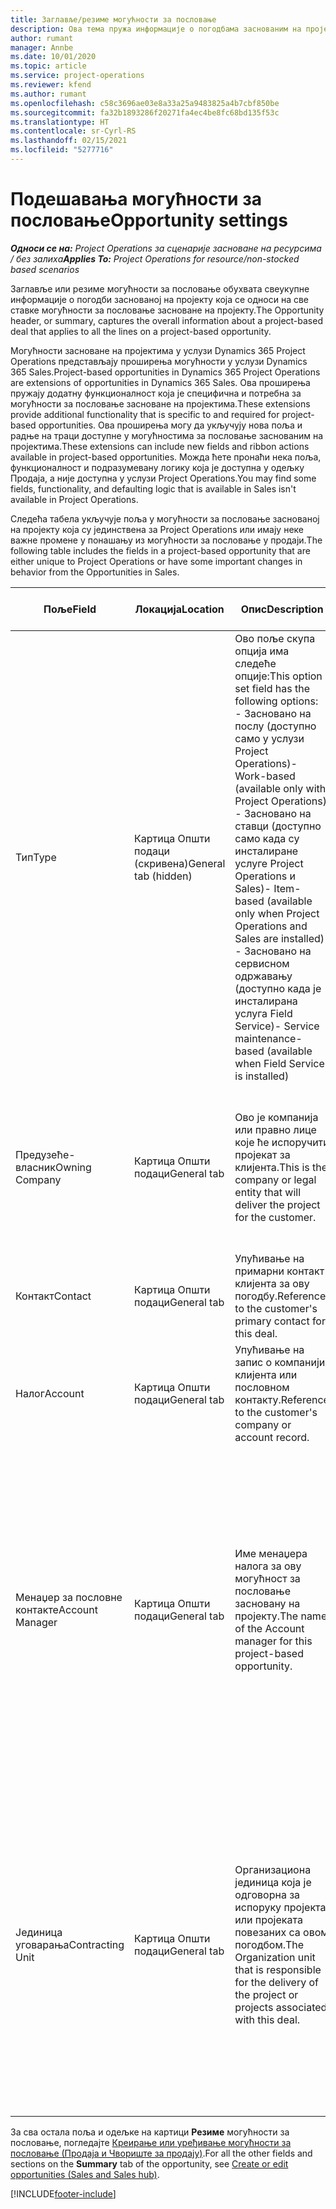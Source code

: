 ```yaml
---
title: Заглавље/резиме могућности за пословање
description: Ова тема пружа информације о погодбама заснованим на пројекту и ставкама могућности за пословање заснованим на пројекту.
author: rumant
manager: Annbe
ms.date: 10/01/2020
ms.topic: article
ms.service: project-operations
ms.reviewer: kfend
ms.author: rumant
ms.openlocfilehash: c58c3696ae03e8a33a25a9483825a4b7cbf850be
ms.sourcegitcommit: fa32b1893286f20271fa4ec4be8fc68bd135f53c
ms.translationtype: HT
ms.contentlocale: sr-Cyrl-RS
ms.lasthandoff: 02/15/2021
ms.locfileid: "5277716"
---
```

# <a name="opportunity-settings"></a><span data-ttu-id="ac1b1-103">Подешавања могућности за пословање</span><span class="sxs-lookup"><span data-stu-id="ac1b1-103">Opportunity settings</span></span>

<span data-ttu-id="ac1b1-104">_**Односи се на:** Project Operations за сценарије засноване на ресурсима / без залиха_</span><span class="sxs-lookup"><span data-stu-id="ac1b1-104">_**Applies To:** Project Operations for resource/non-stocked based scenarios_</span></span>


<span data-ttu-id="ac1b1-105">Заглавље или резиме могућности за пословање обухвата свеукупне информације о погодби заснованој на пројекту која се односи на све ставке могућности за пословање засноване на пројекту.</span><span class="sxs-lookup"><span data-stu-id="ac1b1-105">The Opportunity header, or summary, captures the overall information about a project-based deal that applies to all the lines on a project-based opportunity.</span></span>

<span data-ttu-id="ac1b1-106">Могућности засноване на пројектима у услузи Dynamics 365 Project Operations представљају проширења могућности у услузи Dynamics 365 Sales.</span><span class="sxs-lookup"><span data-stu-id="ac1b1-106">Project-based opportunities in Dynamics 365 Project Operations are extensions of opportunities in Dynamics 365 Sales.</span></span> <span data-ttu-id="ac1b1-107">Ова проширења пружају додатну функционалност која је специфична и потребна за могућности за пословање засноване на пројектима.</span><span class="sxs-lookup"><span data-stu-id="ac1b1-107">These extensions provide additional functionality that is specific to and required for project-based opportunities.</span></span> <span data-ttu-id="ac1b1-108">Ова проширења могу да укључују нова поља и радње на траци доступне у могућностима за пословање заснованим на пројектима.</span><span class="sxs-lookup"><span data-stu-id="ac1b1-108">These extensions can include new fields and ribbon actions available in project-based opportunities.</span></span> <span data-ttu-id="ac1b1-109">Можда ћете пронаћи нека поља, функционалност и подразумевану логику која је доступна у одељку Продаја, а није доступна у услузи Project Operations.</span><span class="sxs-lookup"><span data-stu-id="ac1b1-109">You may find some fields, functionality, and defaulting logic that is available in Sales isn't available in Project Operations.</span></span>

<span data-ttu-id="ac1b1-110">Следећа табела укључује поља у могућности за пословање заснованој на пројекту која су јединствена за Project Operations или имају неке важне промене у понашању из могућности за пословање у продаји.</span><span class="sxs-lookup"><span data-stu-id="ac1b1-110">The following table includes the fields in a project-based opportunity that are either unique to Project Operations or have some important changes in behavior from the Opportunities in Sales.</span></span>

| <span data-ttu-id="ac1b1-111">**Поље**</span><span class="sxs-lookup"><span data-stu-id="ac1b1-111">**Field**</span></span> | <span data-ttu-id="ac1b1-112">**Локација**</span><span class="sxs-lookup"><span data-stu-id="ac1b1-112">**Location**</span></span> | <span data-ttu-id="ac1b1-113">**Опис**</span><span class="sxs-lookup"><span data-stu-id="ac1b1-113">**Description**</span></span> | <span data-ttu-id="ac1b1-114">**Последични утицај**</span><span class="sxs-lookup"><span data-stu-id="ac1b1-114">**Downstream impact**</span></span> |
| --- | --- | --- | --- |
| <span data-ttu-id="ac1b1-115">Тип</span><span class="sxs-lookup"><span data-stu-id="ac1b1-115">Type</span></span> | <span data-ttu-id="ac1b1-116">Картица Општи подаци (скривена)</span><span class="sxs-lookup"><span data-stu-id="ac1b1-116">General tab (hidden)</span></span> | <span data-ttu-id="ac1b1-117">Ово поље скупа опција има следеће опције:</span><span class="sxs-lookup"><span data-stu-id="ac1b1-117">This option set field has the following options:</span></span></br><span data-ttu-id="ac1b1-118">- Засновано на послу (доступно само у услузи Project Operations)</span><span class="sxs-lookup"><span data-stu-id="ac1b1-118">- Work-based (available only with Project Operations)</span></span></br><span data-ttu-id="ac1b1-119">- Засновано на ставци (доступно само када су инсталиране услуге Project Operations и Sales)</span><span class="sxs-lookup"><span data-stu-id="ac1b1-119">- Item-based (available only when Project Operations and Sales are installed)</span></span></br><span data-ttu-id="ac1b1-120">- Засновано на сервисном одржавању (доступно када је инсталирана услуга Field Service)</span><span class="sxs-lookup"><span data-stu-id="ac1b1-120">- Service maintenance-based (available when Field Service is installed)</span></span> | <span data-ttu-id="ac1b1-121">Када користите Project Operations, ова вредност поља се аутоматски поставља на опцију **Засновано на послу**, која класификује могућност за пословање као засновану на пројекту.</span><span class="sxs-lookup"><span data-stu-id="ac1b1-121">When you use Project Operations, this field value is automatically set to **Work-based** which classifies the Opportunity as project-based.</span></span> <span data-ttu-id="ac1b1-122">Могућност за пословање треба да се заснива на пројекту како би се омогућила сва проширења и функције специфичне за пројекат у процесу продаје за ову погодбу.</span><span class="sxs-lookup"><span data-stu-id="ac1b1-122">An Opportunity should be project-based to enable all project-specific extensions and functionality in the downstream sales process for this deal.</span></span> |
| <span data-ttu-id="ac1b1-123">Предузеће-власник</span><span class="sxs-lookup"><span data-stu-id="ac1b1-123">Owning Company</span></span> | <span data-ttu-id="ac1b1-124">Картица Општи подаци</span><span class="sxs-lookup"><span data-stu-id="ac1b1-124">General tab</span></span> | <span data-ttu-id="ac1b1-125">Ово је компанија или правно лице које ће испоручити пројекат за клијента.</span><span class="sxs-lookup"><span data-stu-id="ac1b1-125">This is the company or legal entity that will deliver the project for the customer.</span></span> | <span data-ttu-id="ac1b1-126">Информације о овом пољу ће се копирати у одговарајуће поље на понуди за пројекат која је креирана из ове могућности за пословање.</span><span class="sxs-lookup"><span data-stu-id="ac1b1-126">This field information will be copied to the corresponding field on the Project quote that is created from this Opportunity.</span></span> |
| <span data-ttu-id="ac1b1-127">Контакт</span><span class="sxs-lookup"><span data-stu-id="ac1b1-127">Contact</span></span> | <span data-ttu-id="ac1b1-128">Картица Општи подаци</span><span class="sxs-lookup"><span data-stu-id="ac1b1-128">General tab</span></span> | <span data-ttu-id="ac1b1-129">Упућивање на примарни контакт клијента за ову погодбу.</span><span class="sxs-lookup"><span data-stu-id="ac1b1-129">Reference to the customer's primary contact for this deal.</span></span> | |
| <span data-ttu-id="ac1b1-130">Налог</span><span class="sxs-lookup"><span data-stu-id="ac1b1-130">Account</span></span> | <span data-ttu-id="ac1b1-131">Картица Општи подаци</span><span class="sxs-lookup"><span data-stu-id="ac1b1-131">General tab</span></span> | <span data-ttu-id="ac1b1-132">Упућивање на запис о компанији клијента или пословном контакту.</span><span class="sxs-lookup"><span data-stu-id="ac1b1-132">Reference to the customer's company or account record.</span></span> | |
| <span data-ttu-id="ac1b1-133">Менаџер за пословне контакте</span><span class="sxs-lookup"><span data-stu-id="ac1b1-133">Account Manager</span></span> | <span data-ttu-id="ac1b1-134">Картица Општи подаци</span><span class="sxs-lookup"><span data-stu-id="ac1b1-134">General tab</span></span> | <span data-ttu-id="ac1b1-135">Име менаџера налога за ову могућност за пословање засновану на пројекту.</span><span class="sxs-lookup"><span data-stu-id="ac1b1-135">The name of the Account manager for this project-based opportunity.</span></span> | <span data-ttu-id="ac1b1-136">Менаџер пословног контакта је одговоран за управљање односом са клијентом кроз завршетак овог пројекта.</span><span class="sxs-lookup"><span data-stu-id="ac1b1-136">The Account manager is responsible for managing the relationship with the customer through the completion of this project.</span></span> <span data-ttu-id="ac1b1-137">На основу записа ресурса који може да се резервише повезаног са менаџером налога, уговорна јединица је подразумевана.</span><span class="sxs-lookup"><span data-stu-id="ac1b1-137">Based on the bookable resource record tied to the Account manager, the contracting unit is defaulted.</span></span> |
| <span data-ttu-id="ac1b1-138">Јединица уговарања</span><span class="sxs-lookup"><span data-stu-id="ac1b1-138">Contracting Unit</span></span> | <span data-ttu-id="ac1b1-139">Картица Општи подаци</span><span class="sxs-lookup"><span data-stu-id="ac1b1-139">General tab</span></span> | <span data-ttu-id="ac1b1-140">Организациона јединица која је одговорна за испоруку пројекта или пројеката повезаних са овом погодбом.</span><span class="sxs-lookup"><span data-stu-id="ac1b1-140">The Organization unit that is responsible for the delivery of the project or projects associated with this deal.</span></span> | <span data-ttu-id="ac1b1-141">Уговорна јединица је одељење предузећа које ће завршити пројекте након закључења погодбе.</span><span class="sxs-lookup"><span data-stu-id="ac1b1-141">The contracting unit is the division of the company that will complete the project(s) after the deal is closed.</span></span> <span data-ttu-id="ac1b1-142">Свака уговорна јединица има валуту и она се користи за извештавање о процењеним и стварним трошковима насталим током пројекта.</span><span class="sxs-lookup"><span data-stu-id="ac1b1-142">Every contracting unit has a currency, and this currency is used to report estimated and actual costs incurred during the project.</span></span> |

<span data-ttu-id="ac1b1-143">За сва остала поља и одељке на картици **Резиме** могућности за пословање, погледајте [Креирање или уређивање могућности за пословање (Продаја и Чвориште за продају)](https://docs.microsoft.com/dynamics365/sales-enterprise/create-edit-opportunity-sales).</span><span class="sxs-lookup"><span data-stu-id="ac1b1-143">For all the other fields and sections on the **Summary** tab of the opportunity, see [Create or edit opportunities (Sales and Sales hub)](https://docs.microsoft.com/dynamics365/sales-enterprise/create-edit-opportunity-sales).</span></span>


[!INCLUDE[footer-include](../includes/footer-banner.md)]